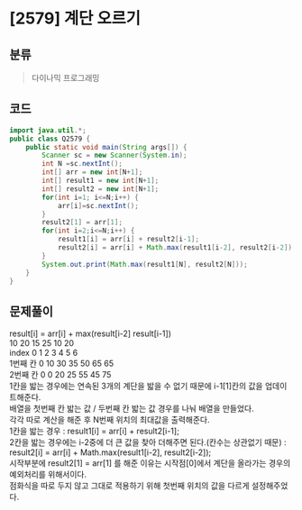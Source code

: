 # [2579] 계단 오르기

## 분류
> 다이나믹 프로그래밍

## 코드
```java
import java.util.*;
public class Q2579 {
	public static void main(String args[]) {
		Scanner sc = new Scanner(System.in); 
		int N =sc.nextInt();
		int[] arr = new int[N+1];
		int[] result1 = new int[N+1];
		int[] result2 = new int[N+1];
		for(int i=1; i<=N;i++) {
			arr[i]=sc.nextInt();
		}
		result2[1] = arr[1];
		for(int i=2;i<=N;i++) {
			result1[i] = arr[i] + result2[i-1];
			result2[i] = arr[i] + Math.max(result1[i-2], result2[i-2]);
		}
		System.out.print(Math.max(result1[N], result2[N]));
	}
}


```

## 문제풀이

result[i] = arr[i] + max(result[i-2]  result[i-1])<br>
                 10     20     15     25     10     20   <br>
index      0     1      2      3      4      5      6  <br>
1번째 칸   0     10     30     35     50     65     65<br>
2번째 칸   0      0     20     25     55     45     75<br>
1칸을 밟는 경우에는 연속된 3개의 계단을 밟을 수 없기 때문에 i-1[1]칸의 값을 업데이트해준다.<br>
배열을 첫번째 칸 밟는 값 / 두번째 칸 밟는 값 경우를 나눠 배열을 만들었다.<br>
각각 따로 계산을 해준 후 N번째 위치의 최대값을 출력해준다.<br>
1칸을 밟는 경우 : result1[i] = arr[i] + result2[i-1];<br>
2칸을 밟는 경우에는 i-2중에 더 큰 값을 찾아 더해주면 된다.(칸수는 상관없기 때문) : result2[i] = arr[i] + Math.max(result1[i-2], result2[i-2]);<br>
시작부분에 result2[1] = arr[1] 를 해준 이유는 시작점[0]에서 계단을 올라가는 경우의 예외처리를 위해서이다.<br>
점화식을 따로 두지 않고 그대로 적용하기 위해 첫번째 위치의 값을 다르게 설정해주었다.